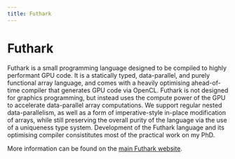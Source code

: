 ```yaml
---
title: Futhark
---
```


Futhark
=======

Futhark is a small programming language designed to be compiled to
highly performant GPU code.  It is a statically typed, data-parallel,
and purely functional array language, and comes with a heavily
optimising ahead-of-time compiler that generates GPU code via
OpenCL. Futhark is not designed for graphics programming, but instead
uses the compute power of the GPU to accelerate data-parallel array
computations. We support regular nested data-parallelism, as well as a
form of imperative-style in-place modification of arrays, while still
preserving the overall purity of the language via the use of a
uniqueness type system.  Development of the Futhark language and its
optimising compiler consistitutes most of the practical work on my
PhD.

More information can be found on the [main Futhark
website](http://futhark-lang.org).
